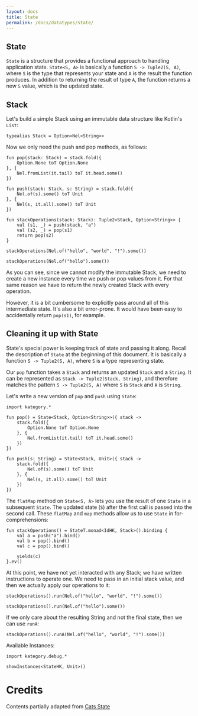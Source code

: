 ```yaml
---
layout: docs
title: State
permalink: /docs/datatypes/state/
---
```


## State 

`State` is a structure that provides a functional approach to handling application state. `State<S, A>` is basically a function `S -> Tuple2(S, A)`, where `S` is the type that represents your state and `A` is the result the function produces. In addition to returning the result of type `A`, the function returns a new `S` value, which is the updated state.

## Stack

Let's build a simple Stack using an immutable data structure like Kotlin's `List`:

```kotlin:ank:silent
typealias Stack = Option<Nel<String>>
```

Now we only need the push and pop methods, as follows:

```kotlin:ank:silent
fun pop(stack: Stack) = stack.fold({
    Option.None toT Option.None
}, {
    Nel.fromList(it.tail) toT it.head.some()
})

fun push(stack: Stack, s: String) = stack.fold({
    Nel.of(s).some() toT Unit
}, {
    Nel(s, it.all).some() toT Unit
})

fun stackOperations(stack: Stack): Tuple2<Stack, Option<String>> {
    val (s1, _) = push(stack, "a")
    val (s2, _) = pop(s1)
    return pop(s2)
}
```

```kotlin:ank
stackOperations(Nel.of("hello", "world", "!").some())
```

```kotlin:ank
stackOperations(Nel.of("hello").some())
```

As you can see, since we cannot modify the immutable Stack, we need to create a new instance every time we push or pop values from it. For that same reason we have to return the newly created Stack with every operation.

However, it is a bit cumbersome to explicitly pass around all of this intermediate state. It's also a bit error-prone. It would have been easy to accidentally return `pop(s1)`, for example.

## Cleaning it up with State

State's special power is keeping track of state and passing it along. Recall the description of `State` at the beginning of this document. It is basically a function `S -> Tuple2(S, A)`, where `S` is a type representing state.

Our `pop` function takes a `Stack` and returns an updated `Stack` and a `String`. It can be represented as `Stack -> Tuple2(Stack, String)`, and therefore matches the pattern `S -> Tuple2(S, A)` where `S` is `Stack` and `A` is `String`.

Let's write a new version of `pop` and `push` using `State`:

```kotlin:ank:silent
import kategory.*

fun pop() = State<Stack, Option<String>>({ stack ->
    stack.fold({
        Option.None toT Option.None
    }, {
        Nel.fromList(it.tail) toT it.head.some()
    })
})

fun push(s: String) = State<Stack, Unit>({ stack ->
    stack.fold({
        Nel.of(s).some() toT Unit
    }, {
        Nel(s, it.all).some() toT Unit
    })
})
```

The `flatMap` method on `State<S, A>` lets you use the result of one `State` in a subsequent `State`. The updated state (`S`) after the first call is passed into the second call. These `flatMap` and `map` methods allow us to use `State` in for-comprehensions:

```kotlin:ank:silent
fun stackOperations() = StateT.monad<IdHK, Stack>().binding {
    val a = push("a").bind()
    val b = pop().bind()
    val c = pop().bind()

    yields(c)
}.ev()
```

At this point, we have not yet interacted with any Stack; we have written instructions to operate one. We need to pass in an initial stack value, and then we actually apply our operations to it:

```kotlin:ank
stackOperations().run(Nel.of("hello", "world", "!").some())
```

```kotlin:ank
stackOperations().run(Nel.of("hello").some())
```

If we only care about the resulting String and not the final state, then we can use `runA`:

```kotlin:ank
stackOperations().runA(Nel.of("hello", "world", "!").some())
```

Available Instances:

```kotlin:ank
import kategory.debug.*

showInstances<StateHK, Unit>()
```

# Credits

Contents partially adapted from [Cats State](https://typelevel.org/cats/datatypes/state.html)